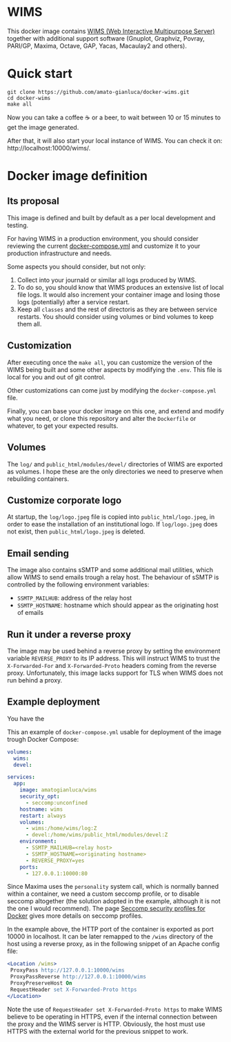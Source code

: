 # WIMS

This docker image contains [WIMS (Web Interactive Multipurpose Server)](https://wimsedu.info/) 
together with additional support software (Gnuplot, Graphviz, Povray, PARI/GP, Maxima, Octave, 
GAP, Yacas, Macaulay2 and others). 

# Quick start

```
git clone https://github.com/amato-gianluca/docker-wims.git
cd docker-wims
make all
```

Now you can take a coffee <i class="fa fa-check"></i> &#x2615; or a beer, 
to wait between 10 or 15 minutes to get the image generated.

After that, it will also start your local instance of WIMS.
You can check it on: http://localhost:10000/wims/.

# Docker image definition

## Its proposal

This image is defined and built by default as a per local development and testing.

For having WIMS in a production environment, you should consider reviewing the 
current [docker-compose.yml](https://github.com/amato-gianluca/docker-wims/blob/master/docker-compose.yml)
and customize it to your production infrastructure and needs.

Some aspects you should consider, but not only:

1. Collect into your journald or similar all logs produced by WIMS. 
2. To do so, you should know that WIMS produces an extensive list of local file logs. It would also
   increment your container image and losing those logs (potentially) after a service restart.
3. Keep all `classes` and the rest of directoris as they are between service restarts. You should
   consider using volumes or bind volumes to keep them all.

## Customization

After executing once the `make all`, you can customize the version of the WIMS being built
and some other aspects by modifying the `.env`. This file is local for you and out of git control.

Other customizations can come just by modifying the `docker-compose.yml` file.

Finally, you can base your docker image on this one, and extend and modify what you need, or
clone this repository and alter the `Dockerfile` or whatever, to get your expected results.

## Volumes

The `log/` and `public_html/modules/devel/` directories of WIMS are exported as volumes.
I hope these are the only directories we need to preserve when rebuilding containers.

## Customize corporate logo

At startup, the `log/logo.jpeg` file is copied into `public_html/logo.jpeg`, in order 
to ease the installation of an institutional logo. If `log/logo.jpeg` does not exist, 
then `public_html/logo.jpeg` is deleted.

## Email sending

The image also contains sSMTP and some additional mail utilities, which allow WIMS to 
send emails trough a relay host. The behaviour of sSMTP is controlled by the following 
environment variables:
  * `SSMTP_MAILHUB`: address of the relay host
  * `SSMTP_HOSTNAME`: hostname which should appear as the originating host of emails

## Run it under a reverse proxy

The image may be used behind a reverse proxy by setting the environment variable 
`REVERSE_PROXY` to its IP address. This will instruct WIMS to trust the 
`X-Forwarded-For` and `X-Forwarded-Proto` headers coming from the reverse proxy. 
Unfortunately, this image lacks support for TLS when WIMS does not run behind a proxy.

## Example deployment

You have the 

This an example of `docker-compose.yml` usable for deployment of the image trough Docker Compose:

```yaml
volumes:
  wims:
  devel:

services:
  app:
    image: amatogianluca/wims
    security_opt:
      - seccomp:unconfined
    hostname: wims
    restart: always
    volumes:
      - wims:/home/wims/log:Z
      - devel:/home/wims/public_html/modules/devel:Z
    environment:
      - SSMTP_MAILHUB=<relay host>
      - SSMTP_HOSTNAME=<originating hostname>
      - REVERSE_PROXY=yes
    ports:
      - 127.0.0.1:10000:80
```

Since Maxima uses the `personality` system call, which is normally banned within a container,
we need a custom seccomp profile, or to disable seccomp altogether (the solution adopted in 
the example, although it is not the one I would recommend). The page 
[Seccomp security profiles for Docker](https://docs.docker.com/engine/security/seccomp/) 
gives more details on seccomp profiles.

In the example above, the HTTP port of the container is exported as port 10000 in localhost. 
It can be later remapped to the `/wims` directory of the host using a reverse proxy, as in the 
following snippet of an Apache config file:

 ```apache
 <Location /wims>
  ProxyPass http://127.0.0.1:10000/wims
  ProxyPassReverse http://127.0.0.1:10000/wims
  ProxyPreserveHost On
  RequestHeader set X-Forwarded-Proto https
</Location>
```

Note the use of `RequestHeader set X-Forwarded-Proto https` to make WIMS believe 
to be operating in HTTPS, even if the internal connection between the proxy and the
WIMS server is HTTP. Obviously, the host must use HTTPS with the external world for the 
previous snippet to work.
